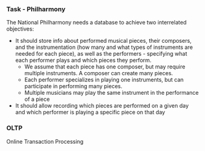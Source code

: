 ### Task - Philharmony
The National Philharmony needs a database to achieve two interrelated objectives:
+ It should store info about performed musical pieces, their composers, and the instrumentation (how many and what types of instruments are needed for each piece), as well as the performers - specifying what each performer plays and which pieces they perform.
	+ We assume that each piece has one composer, but may require multiple instruments. A composer can create many pieces.
	+ Each performer specializes in playing one instruments, but can participate in performing many pieces.
	+ Multiple musicians may play the same instrument in the performance of a piece
+ It should allow recording which pieces are performed on a given day and which performer is playing a specific piece on that day

### OLTP
Online Transaction Processing
